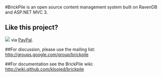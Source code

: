 #BrickPile is an open source content management system built on RavenDB and ASP.NET MVC 3.

## Like this project?
[<img src="https://www.paypal.com/en_US/i/btn/btn_donate_SM.gif">](https://www.paypal.com/cgi-bin/webscr?cmd=_donations&business=PCARZHCUGQA8L&lc=SE&item_name=BrickPile&currency_code=SEK&bn=PP%2dDonationsBF%3abtn_donate_LG%2egif%3aNonHosted) via [PayPal](https://www.paypal.com/cgi-bin/webscr?cmd=_donations&business=PCARZHCUGQA8L&lc=SE&item_name=BrickPile&currency_code=SEK&bn=PP%2dDonationsBF%3abtn_donate_LG%2egif%3aNonHosted).


##For discussion, please use the mailing list:
http://groups.google.com/group/brickpile

##For documentation see the BrickPile wiki:
http://wiki.github.com/kloojed/brickpile

